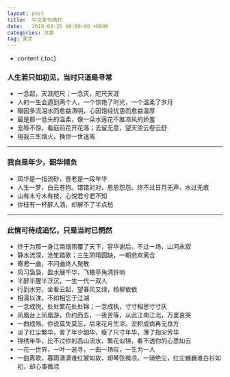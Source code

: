 ```yaml
---
layout: post
title:  中文美句摘抄
date:   2019-04-25 00:00:00 +0800
categories: 文章
tag: 美文
---
```




* content
{:toc}




### 人生若只如初见，当时只道是寻常
+ 一念起，天涯咫尺；一念灭，咫尺天涯
+ 人的一生会遇到两个人，一个惊艳了时光，一个温柔了岁月
+ 眼因多流泪水而愈益清明，心因饱经忧患而愈益温厚
+ 最是那一低头的温柔，像一朵水莲花不胜凉风的娇羞
+ 宠辱不惊，看庭前花开花落；去留无意，望天空云卷云舒
+ 用我三生烟火，换你一世迷离

---

### 我自是年少，韶华倾负
+ 风华是一指流砂，苍老是一段年华
+ 人生一梦，白云苍狗。错错对对，恩恩怨怨。终不过日月无声，水过无痕
+ 山有木兮木有枝，心悦君兮君不知
+ 你枉有一杯醉人酒，却解不了半点愁

---

### 此情可待成追忆，只是当时已惘然
+ 终于为那一身江南烟雨覆了天下，容华谢后，不过一场，山河永寂
+ 静水流深，沧笙踏歌；三生阴晴圆缺，一朝悲欢离合
+ 寄君一曲，不问曲终人聚散
+ 风习袅袅，盈水展千华，飞檐亭角清铃响
+ 半醉半醒半浮沉，一生一代一双人
+ 行到水穷，坐看云起，望春风又绿，杨柳依依
+ 相濡以沫，不如相忘于江湖
+ 一念成悦，处处繁花处处锦；一念成执，寸寸相思寸寸灰
+ 凤凰台上凤凰游，负约而去，一夜苦等，从此江南江北，万里哀哭
+ 一曲成殇，你说莫失莫忘，后来花月生凉。淤积成病再无良方
+ 淡了红尘繁华，舍了年少韶华，瘦了尺寸年华，薄了指尖芳华
+ 锦绣年华，比不过你的高山流水，繁花似锦，看不透你的心思如云
+ 一花一世界，一叶一追寻，一曲一场叹，一生为一人
+ 一曲离歌，暮雨潇潇谁红裳如故，却琴弦微凉。一骑绝尘，红尘巍巍谁白衫如初，却心事微凉
 